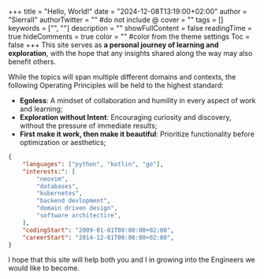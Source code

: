 +++
title = "Hello, World!"
date = "2024-12-08T13:19:00+02:00"
author = "SierraII"
authorTwitter = "" #do not include @
cover = ""
tags = []
keywords = ["", ""]
description = ""
showFullContent = false
readingTime = true
hideComments = true
color = "" #color from the theme settings
Toc = false
+++
This site serves as **a personal journey of learning and exploration**, with the hope that any insights shared along the way may also benefit others.

While the topics will span multiple different domains and contexts, the following Operating Principles will be held to the highest standard:
- **Egoless**: A mindset of collaboration and humility in every aspect of work and learning;
- **Exploration without Intent**: Encouraging curiosity and discovery, without the pressure of immediate results;
- **First make it work, then make it beautiful**: Prioritize functionality before optimization or aesthetics;

```json
{
    "languages": ["python", "kotlin", "go"],
    "interests:": [
        "neovim",
        "databases",
        "kubernetes",
        "backend devlopment",
        "domain driven design",
        "software architectire",
    ],
    "codingStart": "2009-01-01T00:00:00+02:00",
    "careerStart": "2014-12-01T00:00:00+02:00",
}
```

I hope that this site will help both you and I in growing into the Engineers we would like to become.
